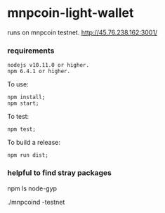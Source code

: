 # mnpcoin-light-wallet

runs on mnpcoin testnet.
http://45.76.238.162:3001/

### requirements

```
nodejs v10.11.0 or higher.
npm 6.4.1 or higher.
```

To use:
```
npm install;
npm start;
```

To test:
```
npm test;
```

To build a release:
```
npm run dist;
```

### helpful to find stray packages

npm ls node-gyp

./mnpcoind -testnet
